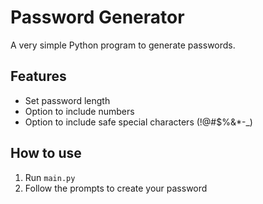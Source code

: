 # Password Generator

A very simple Python program to generate passwords.

## Features
- Set password length
- Option to include numbers
- Option to include safe special characters (!@#$%&*-_)

## How to use
1. Run `main.py`
2. Follow the prompts to create your password